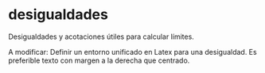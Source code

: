desigualdades
=============

Desigualdades y acotaciones útiles para calcular límites.


A modificar:
  Definir un entorno unificado en Latex para una desigualdad.
  Es preferible texto con margen a la derecha que centrado.
